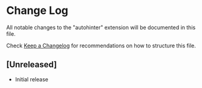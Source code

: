 # Change Log

All notable changes to the "autohinter" extension will be documented in this file.

Check [Keep a Changelog](http://keepachangelog.com/) for recommendations on how to structure this file.

## [Unreleased]

- Initial release